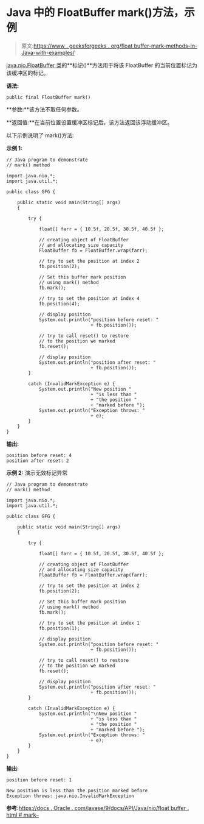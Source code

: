 # Java 中的 FloatBuffer mark()方法，示例

> 原文:[https://www . geeksforgeeks . org/float buffer-mark-methods-in-Java-with-examples/](https://www.geeksforgeeks.org/floatbuffer-mark-methods-in-java-with-examples/)

[java.nio.FloatBuffer 类](https://www.geeksforgeeks.org/tag/java-floatbuffer/)的**标记()**方法用于将该 FloatBuffer 的当前位置标记为该缓冲区的标记。

**语法:**

```
public final FloatBuffer mark()
```

**参数:**该方法不取任何参数。

**返回值:**在当前位置设置缓冲区标记后，该方法返回该浮动缓冲区。

以下示例说明了 mark()方法:

**示例 1:**

```
// Java program to demonstrate
// mark() method

import java.nio.*;
import java.util.*;

public class GFG {

    public static void main(String[] args)
    {

        try {

            float[] farr = { 10.5f, 20.5f, 30.5f, 40.5f };

            // creating object of FloatBuffer
            // and allocating size capacity
            FloatBuffer fb = FloatBuffer.wrap(farr);

            // try to set the position at index 2
            fb.position(2);

            // Set this buffer mark position
            // using mark() method
            fb.mark();

            // try to set the position at index 4
            fb.position(4);

            // display position
            System.out.println("position before reset: "
                               + fb.position());

            // try to call reset() to restore
            // to the position we marked
            fb.reset();

            // display position
            System.out.println("position after reset: "
                               + fb.position());
        }

        catch (InvalidMarkException e) {
            System.out.println("New position "
                               + "is less than "
                               + "the position "
                               + "marked before ");
            System.out.println("Exception throws: "
                               + e);
        }
    }
}
```

**输出:**

```
position before reset: 4
position after reset: 2

```

**示例 2:** 演示无效标记异常

```
// Java program to demonstrate
// mark() method

import java.nio.*;
import java.util.*;

public class GFG {

    public static void main(String[] args)
    {

        try {

            float[] farr = { 10.5f, 20.5f, 30.5f, 40.5f };

            // creating object of FloatBuffer
            // and allocating size capacity
            FloatBuffer fb = FloatBuffer.wrap(farr);

            // try to set the position at index 2
            fb.position(2);

            // Set this buffer mark position
            // using mark() method
            fb.mark();

            // try to set the position at index 1
            fb.position(1);

            // display position
            System.out.println("position before reset: "
                               + fb.position());

            // try to call reset() to restore
            // to the position we marked
            fb.reset();

            // display position
            System.out.println("position after reset: "
                               + fb.position());
        }

        catch (InvalidMarkException e) {
            System.out.println("\nNew position "
                               + "is less than "
                               + "the position "
                               + "marked before ");
            System.out.println("Exception throws: "
                               + e);
        }
    }
}
```

**输出:**

```
position before reset: 1

New position is less than the position marked before 
Exception throws: java.nio.InvalidMarkException

```

**参考:**[https://docs . Oracle . com/javase/9/docs/API/Java/nio/float buffer . html # mark–](https://docs.oracle.com/javase/9/docs/api/java/nio/FloatBuffer.html#mark--)